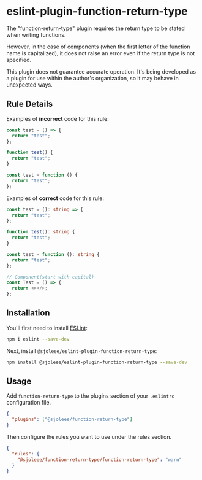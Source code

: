 # eslint-plugin-function-return-type

The "function-return-type" plugin requires the return type to be stated when writing functions.

However, in the case of components (when the first letter of the function name is capitalized), it does not raise an error even if the return type is not specified.

This plugin does not guarantee accurate operation. It's being developed as a plugin for use within the author's organization, so it may behave in unexpected ways.

## Rule Details

Examples of **incorrect** code for this rule:

```ts
const test = () => {
  return "test";
};

function test() {
  return "test";
}

const test = function () {
  return "test";
};
```

Examples of **correct** code for this rule:

```ts
const test = (): string => {
  return "test";
};

function test(): string {
  return "test";
}

const test = function (): string {
  return "test";
};

// Component(start with capital)
const Test = () => {
  return <></>;
};
```

## Installation

You'll first need to install [ESLint](https://eslint.org/):

```sh
npm i eslint --save-dev
```

Next, install `@sjoleee/eslint-plugin-function-return-type`:

```sh
npm install @sjoleee/eslint-plugin-function-return-type --save-dev
```

## Usage

Add `function-return-type` to the plugins section of your `.eslintrc` configuration file.

```json
{
  "plugins": ["@sjoleee/function-return-type"]
}
```

Then configure the rules you want to use under the rules section.

```json
{
  "rules": {
    "@sjoleee/function-return-type/function-return-type": "warn"
  }
}
```
